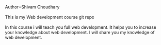 Author=Shivam Choudhary
<br></br>
This is my Web development course git repo
<br></br>
In this course i will teach you full web development.
It helps you to increase your knowledge about web development. 
I will share you my knowledge of web development.
